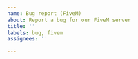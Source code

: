 ```yaml
---
name: Bug report (FiveM)
about: Report a bug for our FiveM server
title: ''
labels: bug, fivem
assignees: ''

---
```



